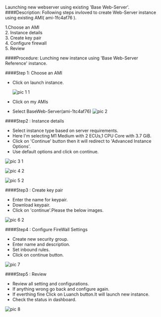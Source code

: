 Launching new webserver using existing 'Base Web-Server'.
####Description:
Following steps invloved to create Web-Server instance using existing AMI( ami-1fc4af76 ).

1.Choose an AMI<br />
2. Instance details<br />
3. Create key pair<br />
4. Configure firewall<br />
5. Review<br />

####Procedure:
Lunching new instance using 'Base Web-Server Reference' instance.

####Step 1: Choose an AMI

* Click on launch instance.


  ![pic 1 1](https://cloud.githubusercontent.com/assets/25039079/22278959/5758c28e-e2ed-11e6-9cd8-2a605b31cf1b.png)

* Click on my AMIs
* Select BaseWeb-Server(ami-1tc4af76)
![pic 2](https://cloud.githubusercontent.com/assets/25039079/22279032/0575afc6-e2ee-11e6-869b-4e47342be9e9.png)

####Step2 : Instance details

* Select instance type based on server requirements.
* Here I'm selecting M1 Medium with 2 ECUs,1 CPU Core with 3.7 GiB.
* Click on 'Continue' button then it will redirect to 'Advanced Instance Options'.
* Use default options and click on continue.


 ![pic 3 1](https://cloud.githubusercontent.com/assets/25039079/22279231/6136faee-e2ef-11e6-8aa5-bd7397fb3e6e.png)
 
 ![pic 4 2](https://cloud.githubusercontent.com/assets/25039079/22279630/d1b19df4-e2f1-11e6-8dbd-db15d0953e7f.png)
    
 ![pic 5 2](https://cloud.githubusercontent.com/assets/25039079/22279709/5cb87ff8-e2f2-11e6-87c1-d7ed4473e5d8.png)

####Step3 : Create key pair

* Enter the name for keypair.<br />
* Download keypair.<br />
* Click on 'continue'.Please the below images.<br />

![pic 6 2](https://cloud.githubusercontent.com/assets/25039079/22280069/87e32d3e-e2f4-11e6-94ec-51fcd5387047.png)

####Step4 : Configure FireWall Settings

* Create new security group.
* Enter name and description.
* Set inbound rules.
* Click on continue button.

![pic 7](https://cloud.githubusercontent.com/assets/25039079/22280149/fa32c41c-e2f4-11e6-8cc5-bf9be3cd7e2f.png)

####Step5 : Review

* Review all setting and configurations.
* If anything wrong go back and configure again.
* If everthing fine Click on Luanch button.It will launch new instance.
* Check the status in dashboard.

![pic 8](https://cloud.githubusercontent.com/assets/25039079/22280200/4f4d0bce-e2f5-11e6-9952-00e90b2c7a0b.png)


  


